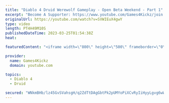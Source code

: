 ```yaml
---
title: "Diablo 4 Druid Werewolf Gameplay - Open Beta Weekend - Part 1"
excerpt: "Become A Supporter: https://www.youtube.com/Games4Kickz/join Lilith has returned to Sanctuary, summoned by a dark ritual ..."
originalUrl: https://youtube.com/watch?v=SVWIEuX4gwY
type: video
length: PT4H49M10S
publishedDateTime: 2023-03-25T01:54:38Z
heat: 

featuredContent: "<iframe width=\"800\" height=\"500\" frameborder=\"0\" src=\"https://www.youtube.com/embed/SVWIEuX4gwY\" allow=\"accelerometer; autoplay; encrypted-media; gyroscope; picture-in-picture\" allowfullscreen></iframe>"

provider:
  name: Games4Kickz
  domain: youtube.com

topics:
  - Diablo 4
  - Druid

secured: "WNkmBHb/lz45GvSVahsgH/q2ZdTtDAgGbtPk2pUMYoPiXCvRyIiHyyLgvg6wWNEJu9oQSOYKgD2LcP5tuLZvD9ZWFx42h/p5r5vAMglvK3enIgH6k5RoPWJktCdExY2pyRwS9c/oHQ+cEXmq6KJmcl1rm8rHThjXidrRGhvpH3SaFpxLlTCdclmes+Ajwu0M2H+QscUbabG/Frt7BH24f5wlwI/1CT/nnOMplgPlKl+HEkbYVRQgp0BHubr6rrib2KVe1t9izl8dmTSHxCpCH8ImuRyinf8tdfcLPmiR8BwtK+u3abteAC/J4hl2bduKMxr+nwLS40+FMcfP5hwtXyeZJ4oTVKl1QJToTPZVtj5MIfLdpE9I9tiqD2TS6LoqbPwgi4UvrmHflCXUTfWUHWDpTt54GFtDlRmucH0/QU8=;xpxORGT7o4LinTyW8L3JKA=="
---
```


